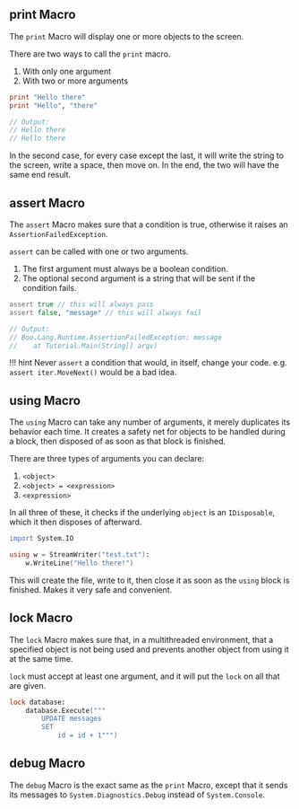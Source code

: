 ## print Macro

The `print` Macro will display one or more objects to the screen.

There are two ways to call the `print` macro.

1. With only one argument
2. With two or more arguments

```boo
print "Hello there"
print "Hello", "there"

// Output:
// Hello there
// Hello there
```

In the second case, for every case except the last, it will write the string to the screen, write a space, then move on. In the end, the two will have the same end result.


## assert Macro

The `assert` Macro makes sure that a condition is true, otherwise it raises an `AssertionFailedException`.

`assert` can be called with one or two arguments.

1. The first argument must always be a boolean condition.
2. The optional second argument is a string that will be sent if the condition fails.

```boo
assert true // this will always pass
assert false, "message" // this will always fail

// Output:
// Boo.Lang.Runtime.AssertionFailedException: message
//    at Tutorial.Main(String[] argv)
```

!!! hint
    Never `assert` a condition that would, in itself, change your code. e.g. `assert iter.MoveNext()` would be a bad idea.


## using Macro

The `using` Macro can take any number of arguments, it merely duplicates its behavior each time. It creates a safety net for objects to be handled during a block, then disposed of as soon as that block is finished.

There are three types of arguments you can declare:
1. `<object>`
2. `<object> = <expression>`
3. `<expression>`

In all three of these, it checks if the underlying `object` is an `IDisposable`, which it then disposes of afterward.

```boo
import System.IO

using w = StreamWriter("test.txt"):
    w.WriteLine("Hello there!")
```

This will create the file, write to it, then close it as soon as the `using` block is finished. Makes it very safe and convenient.


## lock Macro

The `lock` Macro makes sure that, in a multithreaded environment, that a specified object is not being used and prevents another object from using it at the same time.

`lock` must accept at least one argument, and it will put the `lock` on all that are given.

```boo
lock database:
    database.Execute("""
        UPDATE messages
        SET
            id = id + 1""")
```


## debug Macro

The `debug` Macro is the exact same as the `print` Macro, except that it sends its messages to `System.Diagnostics.Debug` instead of `System.Console`.

